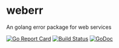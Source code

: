 # weberr
An golang error package for web services

[![Go Report Card](https://goreportcard.com/badge/github.com/zgalor/weberr)](https://goreportcard.com/report/github.com/zgalor/weberr)
[![Build Status](https://travis-ci.org/zgalor/weberr.svg?branch=master)](https://travis-ci.org/zgalor/weberr)
[![GoDoc](https://godoc.org/github.com/zgalor/weberr?status.svg)](https://godoc.org/github.com/zgalor/weberr)
